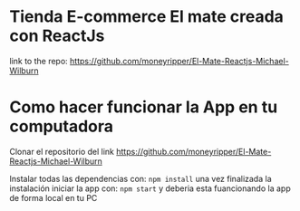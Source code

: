 # Tienda E-commerce El mate creada con ReactJs

link to the repo:
                    https://github.com/moneyripper/El-Mate-Reactjs-Michael-Wilburn


# Como hacer funcionar la App en tu computadora

Clonar el repositorio del link  https://github.com/moneyripper/El-Mate-Reactjs-Michael-Wilburn

Instalar todas las dependencias con:
`npm install`
una  vez finalizada la instalación iniciar la app con:
`npm start`
y deberia esta fuancionando la app de forma local en tu PC













